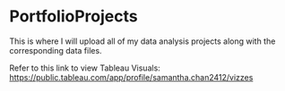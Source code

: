 # PortfolioProjects

This is where I will upload all of my data analysis projects along with the corresponding data files.

Refer to this link to view Tableau Visuals: https://public.tableau.com/app/profile/samantha.chan2412/vizzes
